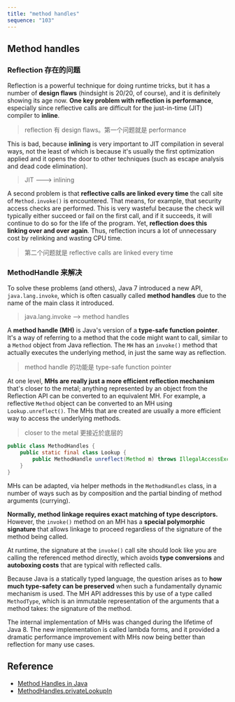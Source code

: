 ```yaml
---
title: "method handles"
sequence: "103"
---
```


## Method handles

### Reflection 存在的问题

Reflection is a powerful technique for doing runtime tricks,
but it has a number of **design flaws** (hindsight is 20/20, of course),
and it is definitely showing its age now.
**One key problem with reflection is performance**,
especially since reflective calls are difficult for the just-in-time (JIT) compiler to **inline**.

> reflection 有 design flaws。第一个问题就是 performance

This is bad, because **inlining** is very important to JIT compilation in several ways,
not the least of which is because it's usually the first optimization applied and
it opens the door to other techniques (such as escape analysis and dead code elimination).

> JIT ---> inlining

A second problem is that **reflective calls are linked every time** the call site of `Method.invoke()` is encountered.
That means, for example, that security access checks are performed.
This is very wasteful because the check will typically either succeed or fail on the first call,
and if it succeeds, it will continue to do so for the life of the program.
Yet, **reflection does this linking over and over again**.
Thus, reflection incurs a lot of unnecessary cost by relinking and wasting CPU time.

> 第二个问题就是 reflective calls are linked every time

### MethodHandle 来解决

To solve these problems (and others),
Java 7 introduced a new API, `java.lang.invoke`,
which is often casually called **method handles** due to the name of the main class it introduced.

> java.lang.invoke --> method handles

A **method handle (MH)** is Java's version of a **type-safe function pointer**.
It's a way of referring to a method that the code might want to call,
similar to a `Method` object from Java reflection.
The `MH` has an `invoke()` method that actually executes the underlying method, in just the same way as reflection.

> method handle 的功能是 type-safe function pointer

At one level, **MHs are really just a more efficient reflection mechanism** that's closer to the metal;
anything represented by an object from the Reflection API can be converted to an equivalent MH.
For example, a reflective `Method` object can be converted to an MH using `Lookup.unreflect()`.
The MHs that are created are usually a more efficient way to access the underlying methods.

> closer to the metal 更接近於底层的

```java
public class MethodHandles {
    public static final class Lookup {
        public MethodHandle unreflect(Method m) throws IllegalAccessException;
    }
}
```

MHs can be adapted, via helper methods in the `MethodHandles` class,
in a number of ways such as by composition and the partial binding of method arguments (currying).

**Normally, method linkage requires exact matching of type descriptors.**
However, the `invoke()` method on an MH has a **special polymorphic signature**
that allows linkage to proceed regardless of the signature of the method being called.

At runtime, the signature at the `invoke()` call site should look like you are calling the referenced method directly,
which avoids **type conversions** and **autoboxing costs** that are typical with reflected calls.

Because Java is a statically typed language,
the question arises as to **how much type-safety can be preserved**
when such a fundamentally dynamic mechanism is used.
The MH API addresses this by use of a type called `MethodType`,
which is an immutable representation of the arguments that a method takes: the signature of the method.

The internal implementation of MHs was changed during the lifetime of Java 8.
The new implementation is called lambda forms,
and it provided a dramatic performance improvement with MHs now being better than reflection for many use cases.




## Reference

- [Method Handles in Java](https://www.baeldung.com/java-method-handles)
- [MethodHandles.privateLookupIn](https://stackoverflow.com/a/60289488/10202942)
